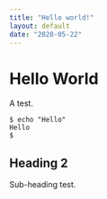 ```yaml
---
title: "Hello world!"
layout: default
date: "2020-05-22"
---
```


# Hello World

A test.

```
$ echo "Hello"
Hello
$
```

## Heading 2

Sub-heading test.
